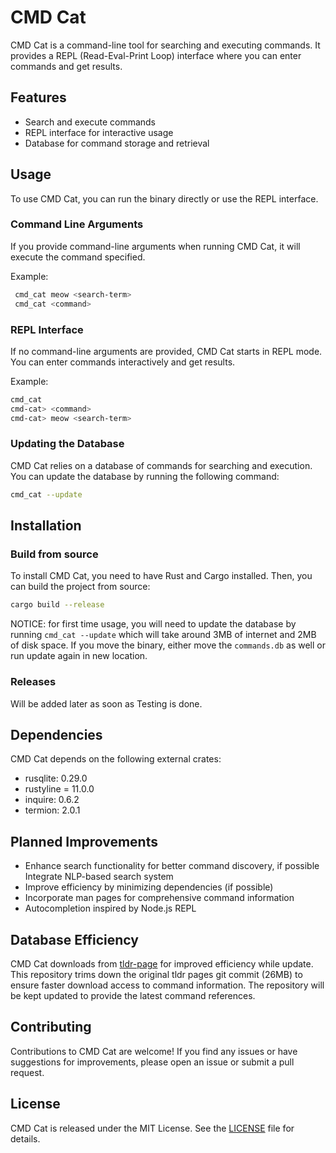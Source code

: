 # CMD Cat

CMD Cat is a command-line tool for searching and executing commands. It provides a REPL (Read-Eval-Print Loop) interface where you can enter commands and get results.

## Features

-   Search and execute commands
-   REPL interface for interactive usage
-   Database for command storage and retrieval

## Usage

To use CMD Cat, you can run the binary directly or use the REPL interface.

### Command Line Arguments

If you provide command-line arguments when running CMD Cat, it will execute the command specified.

Example:

```bash
 cmd_cat meow <search-term>
 cmd_cat <command>
```

### REPL Interface

If no command-line arguments are provided, CMD Cat starts in REPL mode. You can enter commands interactively and get results.

Example:

```bash
cmd_cat
cmd-cat> <command>
cmd-cat> meow <search-term>
```

### Updating the Database

CMD Cat relies on a database of commands for searching and execution. You can update the database by running the following command:

```bash
cmd_cat --update
```

## Installation

### Build from source

To install CMD Cat, you need to have Rust and Cargo installed. Then, you can build the project from source:

```bash
cargo build --release
```

NOTICE: for first time usage, you will need to update the database by running `cmd_cat --update` which will take around 3MB of internet and 2MB of disk space. If you move the binary, either move the `commands.db` as well or run update again in new location.

### Releases

Will be added later as soon as Testing is done.

## Dependencies

CMD Cat depends on the following external crates:

-   rusqlite: 0.29.0
-   rustyline = 11.0.0
-   inquire: 0.6.2
-   termion: 2.0.1

## Planned Improvements

-   Enhance search functionality for better command discovery, if possible Integrate NLP-based search system
-   Improve efficiency by minimizing dependencies (if possible)
-   Incorporate man pages for comprehensive command information
-   Autocompletion inspired by Node.js REPL

## Database Efficiency

CMD Cat downloads from [tldr-page](https://github.com/snh1999/tldr-page) for improved efficiency while update. This repository trims down the original tldr pages git commit (26MB) to ensure faster download access to command information. The repository will be kept updated to provide the latest command references.

## Contributing

Contributions to CMD Cat are welcome! If you find any issues or have suggestions for improvements, please open an issue or submit a pull request.

## License

CMD Cat is released under the MIT License. See the [LICENSE](LICENSE) file for details.

